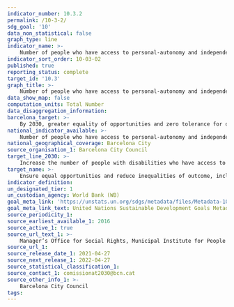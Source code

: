 ```yaml
---
indicator_number: 10.3.2
permalink: /10-3-2/
sdg_goal: '10'
data_non_statistical: false
graph_type: line
indicator_name: >-
    Number of people who have access to personal-autonomy and independent-life programmes
indicator_sort_order: 10-03-02
published: true
reporting_status: complete
target_id: '10.3'
graph_title: >-
    Number of people who have access to personal-autonomy and independent-life programmes
data_show_map: false
computation_units: Total Number 
data_disaggregation_information: 
barcelona_target: >-
    By 2030, greater equality of opportunities and zero tolerance for discrimination
national_indicator_available: >-
    Number of people who have access to personal-autonomy and independent-life programmes
national_geographical_coverage: Barcelona City
source_organisation_1: Barcelona City Council
target_line_2030: >-
    Increase the number of people with disabilities who have access to personal-autonomy and independent-life programmes to above 1,000
target_name: >-
    Ensure equal opportunities and reduce inequalities of outcome, including by eliminating discriminatory laws, policies and practices and promoting appropriate legislation, policies and action in this regard
indicator_definition:
un_designated_tier: 1
un_custodian_agency: World Bank (WB)
goal_meta_link: 'https://unstats.un.org/sdgs/metadata/files/Metadata-10-03-01.pdf'
goal_meta_link_text: United Nations Sustainable Development Goals Metadata (pdf 894kB)
source_periodicity_1: 
source_earliest_available_1: 2016
source_active_1: true
source_url_text_1: >-
    Manager’s Office for Social Rights, Municipal Institute for People with Disabilities
source_url_1: 
source_release_date_1: 2021-04-27
source_next_release_1: 2022-04-27
source_statistical_classification_1: 
source_contact_1: comissionat2030@bcn.cat
source_other_info_1: >-
    Barcelona City Council
tags:
---
```

